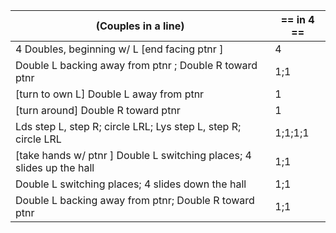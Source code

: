 |(Couples in a line) | == in 4 == |
|----|-----|
|4 Doubles, beginning w/ L [end facing ptnr ] |4| 
|Double L backing away from ptnr ; Double R toward ptnr |1;1|
| [turn to own L] Double L away from ptnr |1|
| [turn around] Double R toward ptnr | 1|
| Lds step L, step R; circle LRL; Lys step L, step R; circle LRL| 1;1;1;1|
|[take hands w/ ptnr ] Double L switching places; 4 slides up the hall |1;1|
|Double L switching places; 4 slides down the hall | 1;1|
|Double L backing away from ptnr; Double R toward ptnr |1;1|
